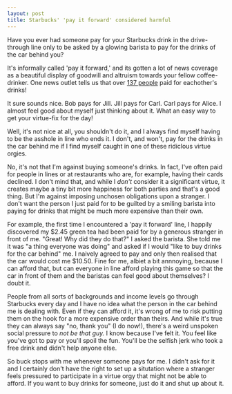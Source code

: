 ```yaml
---
layout: post
title: Starbucks' 'pay it forward' considered harmful
---
```


Have you ever had someone pay for your Starbucks drink in the drive-through line only to be asked by a glowing barista to pay for the drinks of the car behind you?

It's informally called 'pay it forward,' and its gotten a lot of news coverage as a beautiful display of goodwill and altruism towards your fellow coffee-drinker. One news outlet tells us that over [137 people](https://www.wqad.com/article/news/local/outreach/pay-it-forward/hundreds-of-starbucks-customers-pay-it-forward-at-drive-thru/526-60b6cded-2407-4004-92c8-7eb60a806870#:~:text=April%2019%2C%202017-,BETHEL%20PARK%2C%20Pennsylvania%E2%80%93%20A%20single%20random%20act%20of%20kindness%20started,for%20the%20car%20behind%20them.) paid for eachother's drinks!

It sure sounds nice. Bob pays for Jill. Jill pays for Carl. Carl pays for Alice. I almost feel good about myself just thinking about it. What an easy way to get your virtue-fix for the day!

Well, it's not nice at all, you shouldn't do it, and I always find myself having to be the asshole in line who ends it. I don't, and won't, pay for the drinks in the car behind me if I find myself caught in one of these ridiclous virtue orgies.

No, it's not that I'm against buying someone's drinks. In fact, I've often paid for people in lines or at restaurants who are, for example, having their cards declined. I don't mind that, and while I *don't* consider it a significant virtue, it creates maybe a tiny bit more happiness for both parties and that's a good thing. But I'm against imposing unchosen obligations upon a stranger. I don't want the person I just paid for to be guilted by a smiling barista into paying for drinks that might be much more expensive than their own. 

For example, the first time I encountered a 'pay it forward' line, I happily discovered my $2.45 green tea had been paid for by a generous stranger in front of me. "Great! Why did they do that?" I asked the barista. She told me it was "a thing everyone was doing" and asked if I would "like to buy drinks for the car behind" me. I naively agreed to pay and only then realised that the car would cost me $10.50. Fine for me, albiet a bit annnoying, because I can afford that, but can everyone in line afford playing this game so that the car in front of them and the baristas can feel good about themselves? I doubt it. 

People from all sorts of backgrounds and income levels go through Starbucks every day and I have no idea what the person in the car behind me is dealing with. Even if they can afford it, it's wrong of me to risk putting them on the hook for a more expensive order than theirs. And while it's true they can always say "no, thank you" (I do now!), there's a weird unspoken social pressure to *not be that guy.* I know because I've felt it. You feel like you've got to pay or you'll spoil the fun. You'll be the selfish jerk who took a free drink and didn't help anyone else.

So buck stops with me whenever someone pays for me. I didn't ask for it and I certainly don't have the right to set up a situtation where a stranger feels pressured to participate in a virtue orgy that might not be able to afford. If you want to buy drinks for someone, just do it and shut up about it.



